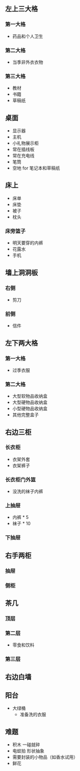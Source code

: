 ## 左上三大格

### 第一大格

- 药品和个人卫生

### 第二大格

- 当季非外衣衣物

### 第三大格

- 教材
- 书籍
- 草稿纸

## 桌面

- 显示器
- 主机
- 小礼物展示柜
- 常在插线板
- 常在充电线
- 笔筒
- 空地 for 笔记本和草稿纸

## 床上

- 床单
- 床垫
- 被子
- 枕头

### 床旁篮子

- 明天要穿的内裤
- 花露水
- 手机

## 墙上洞洞板

### 右侧

- 剪刀

### 前侧

- 信件

## 左下两大格

### 第一大格

- 过季衣服

### 第二大格

- 大型软物品收纳盒
- 大型硬物品收纳盒
- 小型硬物品收纳盒
- 其他完整盒子

## 右边三柜

### 长衣柜

- 衣架外套
- 衣架裤子

### 长衣柜门外篮

- 没洗的袜子内裤

### 上抽屉

- 内裤 * 5
- 袜子 * 10

### 下抽屉

## 右手两柜

### 抽屉

### 侧柜

## 茶几

### 顶层

### 第二层

- 零食和饮料

### 第三层

## 右边白墙

## 阳台

- 大绿桶
    - 准备洗的衣服

## 难题

- 积木 一碰就碎
- 电蚊拍 形状抽象
- 需要封装的小物品（如香水试用）
- 鲜花
